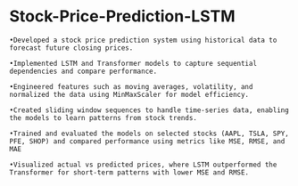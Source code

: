 # Stock-Price-Prediction-LSTM
	•Developed a stock price prediction system using historical data to forecast future closing prices.
 
	•Implemented LSTM and Transformer models to capture sequential dependencies and compare performance.
 
	•Engineered features such as moving averages, volatility, and normalized the data using MinMaxScaler for model efficiency.
 
	•Created sliding window sequences to handle time-series data, enabling the models to learn patterns from stock trends.
 
	•Trained and evaluated the models on selected stocks (AAPL, TSLA, SPY, PFE, SHOP) and compared performance using metrics like MSE, RMSE, and MAE
 
	•Visualized actual vs predicted prices, where LSTM outperformed the Transformer for short-term patterns with lower MSE and RMSE.
